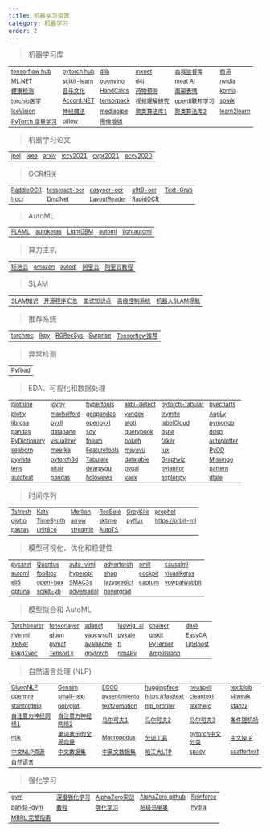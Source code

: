```yaml
---
title: 机器学习资源
category: 机器学习
order: 2
---
```


> 机器学习库
<table width="1033" style="font-size: 0.8em;">
	<tbody>
		<tr>
			<td>
				<a href="https://hub.tensorflow.google.cn" target="_blank">tensorflow hub</a>
			</td>
			<td>
				<a href="https://pytorch.org/hub/" target="_blank">pytorch hub</a>
			</td>
			<td>
				<a href="http://dlib.net/" target="_blank">dlib</a>
			</td>
			<td>
				<a href="https://github.com/apache/incubator-mxnet" target="_blank">mxnet</a>
			</td>
			<td>
				<a href="https://github.com/facebookresearch/vissl" target="_blank">自我监督库</a>
			</td>
			<td>
				<a href="https://mmdetection.readthedocs.io/en/latest/" target="_blank">商汤</a>
			</td>
		</tr>
		<tr>
			<td>
				<a href="https://docs.microsoft.com/zh-cn/dotnet/machine-learning/" target="_blank">ML.NET</a>
			</td>
			<td>
				<a href="https://scikit-learn.org/stable/index.html" target="_blank">scikit-learn</a>
			</td>
			<td>
				<a href="https://docs.openvino.ai/latest/index.html" target="_blank">openvino</a>
			</td>
			<td>
				<a href="https://github.com/eclipse/deeplearning4j" target="_blank">d4j</a>
			</td>
			<td>
				<a href="https://ai.facebook.com/" target="_blank">meat AI</a>
			</td>
			<td>
				<a href="https://www.nvidia.cn/learn/" target="_blank">nvidia</a>
			</td>
		</tr>
		<tr>
			<td>
				<a href="https://pyhealth.readthedocs.io/en/latest/?badge=latest" target="_blank">健康检测</a>
			</td>
			<td>
				<a href="https://music-and-culture-technology-lab.github.io/omnizart-doc/" target="_blank">音乐文化</a>
			</td>
			<td>
				<a href="https://github.com/connorferster/handcalcs" target="_blank">HandCalcs</a>
			</td>
			<td>
				<a href="https://torchdrug.ai/" target="_blank">药物预测</a>
			</td>
			<td>
				<a href="https://py-feat.org/pages/intro.html" target="_blank">面部表情</a>
			</td>
			<td>
				<a href="https://kornia.github.io/" target="_blank">kornia</a>
			</td>
		</tr>
		<tr>
			<td>
				<a href="https://torchio.readthedocs.io/" target="_blank">torchio医学</a>
			</td>
			<td>
				<a href="http://accord-framework.net/samples.html" target="_blank">Accord.NET</a>
			</td>
			<td>
				<a href="https://github.com/tensorpack/tensorpack" target="_blank">tensorpack</a>
			</td>
			<td>
				<a href="https://pytorchvideo.org/" target="_blank">视频理解研究</a>
			</td>
			<td>
				<a href="https://openfl.readthedocs.io/en/latest/install.html" target="_blank">openfl联邦学习</a>
			</td>
			<td>
				<a href="https://spark.apache.org/" target="_blank">spark</a>
			</td>
		</tr>
		<tr>
			<td>
				<a href="https://airctic.com/0.12.0/" target="_blank">IceVision</a>
			</td>
			<td>
				<a href="https://neuralmagic.com/" target="_blank">神经魔法</a>
			</td>
			<td>
				<a href="https://mediapipe.dev/" target="_blank">mediapipe</a>
			</td>
			<td>
				<a href="https://classix.readthedocs.io/en/latest/?badge=lates" target="_blank">聚类算法库1</a>
			</td>
			<td>
				<a href="https://pyclustering.github.io/docs/0.8.2/html/index.html" target="_blank">聚类算法库2</a>
			</td>
			<td>
				<a href="http://learn2learn.net/" target="_blank">learn2learn</a>
			</td>
		</tr>
		<tr>
			<td>
				<a href="https://kevinmusgrave.github.io/pytorch-metric-learning/" target="_blank">PyTorch 度量学习</a>
			</td>
			<td>
				<a href="https://python-pillow.org/" target="_blank">pillow</a>
			</td>
			<td>
				<a href="https://albumentations.ai/" target="_blank">图像增强</a>
			</td>
		</tr>
	</tbody>
</table>


> 机器学习论文
<table width="1033" style="font-size: 0.8em;">
	<tbody>
		<tr>
			<td>
				<a href="https://www.ipol.im/" target="_blank">ipol</a>
			</td>
			<td>
				<a href="https://ieeexplore.ieee.org/document/8404075" target="_blank">ieee</a>
			</td>
			<td>
				<a href="https://arxiv.org/" target="_blank">arxiv</a>
			</td>
			<td>
				<a href="https://iccv2021.thecvf.com/" target="_blank">iccv2021</a>
			</td>
			<td>
				<a href="https://cvpr2021.thecvf.com/" target="_blank">cvpr2021</a>
			</td>
			<td>
				<a href="https://eccv2020.eu/" target="_blank">eccv2020</a>
			</td>
		</tr>
	</tbody>
</table>

> OCR相关
<table width="1033" style="font-size: 0.8em;">
	<tbody>
		<tr>
			<td>
				<a href="https://github.com/PaddlePaddle/PaddleOCR" target="_blank">PaddleOCR</a>
			</td>
			<td>
				<a href="https://tesseract-ocr.github.io/tessdoc/" target="_blank">tesseract-ocr</a>
			</td>
			<td>
				<a href="https://www.jaided.ai/easyocr/" target="_blank">easyocr-ocr</a>
			</td>
			<td>
				<a href="https://github.com/A9T9/Free-OCR-Software" target="_blank">a9t9-ocr</a>
			</td>
			<td>
				<a href="https://github.com/TheJoeFin/Text-Grab" target="_blank">Text-Grab</a>
			</td>
		</tr>
		<tr>
			<td>
				<a href="https://arxiv.org/pdf/2109.10282.pdf" target="_blank">trocr</a>
			</td>
			<td>
				<a href="https://arxiv.org/pdf/1703.01425.pdf" target="_blank">DmpNet</a>
			</td>
			<td>
				<a href="https://arxiv.org/pdf/2108.11591.pdf" target="_blank">LayoutReader</a>
			</td>
			<td>
				<a href="https://github.com/RapidAI/RapidOCR" target="_blank">RapidOCR</a>
			</td>
		</tr>
	</tbody>
</table>

> AutoML
<table width="1033" style="font-size: 0.8em;">
	<tbody>
		<tr>
			<td>
				<a href="https://github.com/microsoft/FLAML" target="_blank">FLAML</a>
			</td>
			<td>
				<a href="https://autokeras.com/" target="_blank">autokeras</a>
			</td>
			<td>
				<a href="https://lightgbm.readthedocs.io/en/latest/index.html" target="_blank">LightGBM</a>
			</td>
			<td>
				<a href="https://www.automl.org/automl/" target="_blank">automl</a>
			</td>
			<td>
				<a href="https://lightautoml.readthedocs.io/en/latest/"	target="_blank">lightautoml</a>
			</td>
		</tr>
	</tbody>
</table>


> 算力主机
<table width="1033" style="font-size: 0.8em;">
	<tbody>
		<tr>
			<td>
				<a href="https://www.matpool.com/host-market" target="_blank">矩池云</a>
			</td>
			<td>
				<a href="https://aws.amazon.com/cn/sagemaker/studio/" target="_blank">amazon</a>
			</td>
			<td>
				<a href="https://www.autodl.com/home" target="_blank">autodl</a>
			</td>
			<td>
				<a href="https://tianchi.aliyun.com/competition/entrance/531863/tab/253" target="_blank">阿里云</a>
			</td>
			<td>
				<a href="https://dockerpractice.readthedocs.io/zh/latest/dockerai/" target="_blank">阿里云教程</a>
			</td>
		</tr>
	</tbody>
</table>

> SLAM
<table width="1033" style="font-size: 0.8em;">
	<tbody>
		<tr>
			<td>
				<a href="https://github.com/liulinbo/slam" target="_blank">SLAM知识</a>
			</td>
			<td>
				<a href="https://zhuanlan.zhihu.com/p/386447177" target="_blank">开源程序汇总</a>
			</td>
			<td>
				<a href="https://blog.csdn.net/try_again_later/article/details/104975633?spm=1001.2014.3001.5502" target="_blank">面试知识点</a>
			</td>
			<td>
				<a href="https://mec560sbu.github.io/" target="_balnk">高级控制系统</a>
			</td>
			<td>
				<a href="https://cread.jd.com/read/startRead.action?bookId=30760563&readType=1" target="_balnk">机器人SLAM导航</a>
			</td>
		</tr>
	</tbody>
</table>

> 推荐系统
<table width="1033" style="font-size: 0.8em;">
	<tbody>
		<tr>
			<td>
				<a href="https://pytorch.org/torchrec/" target="_blank" >torchrec</a>
			</td>
			<td>
				<a href="https://lkpy.readthedocs.io/en/stable/" target="_blank">lkpy</a>
			</td>
			<td>
				<a href="https://github.com/salesforce/RGRecSys" target="_blank">RGRecSys</a>
			</td>
			<td>
				<a href="https://surprise.readthedocs.io/en/stable/getting_started.html" target="_blank">Surprise</a>
			</td>
			<td>
				<a href="https://blog.tensorflow.org/2020/09/introducing-tensorflow-recommenders.html" target="_blank">Tensorflow推荐</a>
			</td>
		</tr>
	</tbody>
</table>


> 异常检测
<table width="1033" style="font-size: 0.8em;">
	<tbody>
		<tr>
			<td>
				<a href="https://github.com/Teknasyon-Teknoloji/pyfbad" target="_blank">Pyfbad</a>
			</td>
		</tr>
	</tbody>
</table>


> EDA、可视化和数据处理
<table width="1033" style="font-size: 0.8em;">
	<tbody>
		<tr>
			<td>
				<a href="https://plotnine.readthedocs.io/en/stable/" target="_blank" >plotnine</a>
			</td>
			<td>
				<a href="https://github.com/leotac/joypy" target="_blank">joypy</a>
			</td>
			<td>
				<a href="https://hypertools.readthedocs.io/en/latest/" target="_blank">hypertools</a>
			</td>
			<td>
				<a href="https://docs.seldon.io/projects/alibi-detect/en/latest/" target="_blank">alibi-detect</a>
			</td>
			<td >
				<a href="https://pytorch-tabular.readthedocs.io/en/latest/" target="_blank">pytorch-tabular</a>
			</td>
			<td>
				<a href="https://pyecharts.org/#/en-us/"  target="_blank">pyecharts</a>
			</td>
		</tr>
		<tr>
			<td>
				<a href="https://plotly.com/python/"  target="_blank">plotly</a>
			</td>
			<td>
				<a href="https://maxhalford.github.io/"  target="_blank">maxhalford</a>
			</td>
			<td>
				<a href="https://geopandas.org/en/stable/docs.html" target="_blank" >geopandas</a>
			</td>
			<td>
				<a href="https://yandex-research.github.io/rtdl/stable/index.html" target="_blank" >yandex</a>
			</td>
			<td>
				<a href="https://docs.trymito.io/" target="_blank"	>trymito</a>
			</td>
			<td>
				<a href="https://github.com/facebookresearch/AugLy" target="_blank" >AugLy</a>
			</td>
		</tr>
		<tr>
			<td>
				<a href="https://librosa.org/doc/latest/index.html" target="_blank" >librosa</a>
			</td>
			<td>
				<a href="https://www.pyxll.com/docs/videos/pyxll-jupyter.html" target="_blank" >pyxll</a>
			</td>
			<td>
				<a href="https://openpyxl.readthedocs.io/en/stable/index.html" target="_blank" >openpyxl</a>
			</td>
			<td>
				<a href="https://www.atoti.io/"  target="_blank">atoti</a>
			</td>
			<td>
				<a href="https://github.com/ch-sa/labelCloud" target="_blank" >labelCloud</a>
			</td>
			<td>
				<a href="https://pymongo.readthedocs.io/en/stable/index.html" target="_blank">pymongo</a>
			</td>
		</tr>
		<tr>
			<td>
				<a href="https://pandas.pydata.org/pandas-docs/version/1.1.5/user_guide/dsintro.html#dataframe"	 target="_blank" >pandas</a>
			</td>
			<td>
				<a href="https://docs.datapane.com/"  target="_blank">datapane</a>
			</td>
			<td>
				<a href="https://sdv.dev/SDV/index.html"  target="_blank">sdv</a>
			</td>
			<td>
				<a href="https://github.com/pinterest/querybook" target="_blank" >querybook</a>
			</td>
			<td>
				<a href="https://github.com/songtingstone/dsne" target="_blank" >dsne</a>
			</td>
			<td>
				<a href="https://github.com/magenta/ddsp"  target="_blank">ddsp</a>
			</td>
		</tr>
		<tr>
			<td>
				<a href="https://github.com/geekpradd/PyDictionary" target="_blank" >PyDictionary</a>
			</td>
			<td>
				<a href="https://github.com/MosaabMuhammed/visualizer" target="_blank" >visualizer</a>
			</td>
			<td>
				<a href="https://python-visualization.github.io/folium/" target="_blank" >folium</a>
			</td>
			<td>
				<a href="https://bokeh.org/"  target="_blank">bokeh</a>
			</td>
			<td>
				<a href="https://www.npmjs.com/package/faker" target="_blank" >faker</a>
			</td>
			<td>
				<a href="https://github.com/ersaurabhverma/autoplotter" target="_blank" >autoplotter</a>
			</td>
		</tr>
		<tr>
			<td>
				<a href="https://seaborn.pydata.org/"  target="_blank">seaborn</a>
			</td>
			<td>
				<a href="https://meerkat.readthedocs.io/en/latest/index.html" target="_blank" >meerka</a>
			</td>
			<td>
				<a href="https://www.featuretools.com/"  target="_blank">Featuretools</a>
			</td>
			<td>
				<a href="http://docs.enthought.com/mayavi/mayavi/" target="_blank" >mayavi/</a>
			</td>
			<td>
				<a href="https://lux-api.readthedocs.io/en/latest/?badge=latest" target="_blank" >lux</a>
			</td>
			<td>
				<a href="https://pyod.readthedocs.io/en/latest/" target="_blank" >PyOD</a>
			</td>
		</tr>
		<tr>
			<td>
				<a href="https://docs.pyvista.org/index.html" target="_blank" >pyvista</a>
			</td>
			<td>
				<a href="https://pytorch3d.readthedocs.io/en/latest/" target="_blank" >pytorch3d</a>
			</td>
			<td>
				<a href="https://github.com/astanin/python-tabulate" target="_blank" >Tabulate</a>
			</td>
			<td>
				<a href="https://datatable.readthedocs.io/en/latest/?badge=latest" target="_blank" >datatable</a>
			</td>
			<td>
				<a href="https://graphviz.org/"  target="_blank">Graphviz</a>
			</td>
			<td>
				<a href="https://github.com/ResidentMario/missingno" target="_blank" >Missingo</a>
			</td>
		</tr>
		<tr>
			<td>
				<a href="https://lens.readthedocs.io/en/latest/" target="_blank" >lens</a>
			</td>
			<td>
				<a href="https://altair-viz.github.io/"  target="_blank">altair</a>
			</td>
			<td>
				<a href="https://dearpygui.readthedocs.io/en/latest/?badge=latest" target="_blank" >dearpygui</a>
			</td>
			<td>
				<a href="https://www.pygal.org/en/stable/"  target="_blank">pygal</a>
			</td>
			<td>
				<a href="https://github.com/pyjanitor-devs/pyjanitor" target="_blank" >pyjanitor</a>
			</td>
			<td>
				<a href="https://github.com/clips/pattern"  target="_blank">pattern</a>
			</td>
		</tr>
		<tr>
			<td>
				<a href="https://github.com/cod3licious/autofeat" target="_blank">autofeat</a>
			</td>
			<td>
				<a href="https://pandas-visual-analysis.readthedocs.io/en/latest/?badge=latest" target="_blank" >pandas</a>
			</td>
			<td>
				<a href="https://www.holoviews.org/"  target="_blank">holoviews</a>
			</td>
			<td>
				<a href="https://vaex.io/docs/installing.html" target="_blank" >vaex</a>
			</td>
			<td>
				<a href="https://github.com/exploripy/exploripy" target="_blank" >exploripy</a>
			</td>
			<td>
				<a href="https://github.com/man-group/dtale" target="_blank" >dtale</a>
			</td>
		</tr>
	</tbody>
</table>

> 时间序列
<table width="1033" style="font-size: 0.8em;">
	<tbody>
		<tr>
			<td>
				<a href="https://tsfresh.readthedocs.io/en/latest/?badge=latest" target="_blank">Tsfresh</a>
			</td>
			<td>
				<a href="https://facebookresearch.github.io/Kats/" target="_blank">Kats</a>
			</td>
			<td>
				<a href="https://github.com/salesforce/Merlion#documentation" target="_blank">Merlion
				</a>
			</td>
			<td>
				<a href="https://recbole.io/" target="_blank">RecBole</a>
			</td>
			<td>
				<a href="https://linkedin.github.io/greykite/get_started" target="_blank">GreyKite</a>
			</td>
			<td>
				<a href="https://facebook.github.io/prophet/" target="_blank">prophet</a>
			</td>
		</tr>
		<tr>
			<td>
				<a href="https://docs-time.giotto.ai/" target="_blank">giotto</a>
			</td>
			<td>
				<a href="https://github.com/TimeSynth/TimeSynth" target="_blank">TimeSynth</a>
			</td>
			<td>
				<a href="https://arrow.readthedocs.io/en/latest/" target="_blank">arrow</a>
			</td>
			<td>
				<a href="https://www.sktime.org/en/stable/" target="_blank">sktime</a>
			</td>
			<td>
				<a href="https://pyflux.readthedocs.io/en/latest/" target="_blank">pyflux</a>
			</td>
			<td>
				<a href="https://orbit-ml.readthedocs.io/en/stable/" target="_blank">https://orbit-ml</a>
			</td>
		</tr>
		<tr>
			<td>
				<a href="https://pastas.readthedocs.io/en/latest/" target="_blank">pastas</a>
			</td>
			<td>
				<a href="https://unit8co.github.io/darts/" target="_blank">unit8co</a>
			</td>
			<td>
				<a href="https://streamlit.io/" target="_blank">streamlit</a>
			</td>
			<td>
				<a href="https://github.com/winedarksea/AutoTS"	target="_blank">AutoTS</a>
			</td>
		</tr>
	</tbody>
</table>


> 模型可视化、优化和稳健性
<table width="1033" style="font-size: 0.8em;">
	<tbody>
		<tr>
			<td>
				<a href="https://pycaret.org/" target="_blank">pycaret</a>
			</td>
			<td>
				<a href="https://github.com/understandable-machine-intelligence-lab/Quantus" target="_blank" >Quantus</a>
			</td>
			<td>
				<a href="https://readthedocs.org/projects/auto-viml/" target="_blank" >auto-viml</a>
			</td>
			<td>
				<a href="https://advertorch.readthedocs.io/en/latest/" target="_blank">advertorch</a>
			</td>
			<td>
				<a href="https://omlt.readthedocs.io/en/latest/index.html" target="_blank">omlt</a>
			</td>
			<td>
				<a href="https://causalml.readthedocs.io/en/latest/about.html" target="_blank">causalml</a>
			</td>
		</tr>
		<tr>
			<td>
				<a href="https://automl.github.io/HpBandSter/build/html/index.html" target="_blank" >automl</a>
			</td>
			<td>
				<a href="https://foolbox.jonasrauber.de/" target="_blank">foolbox</a>
			</td>
			<td>
				<a href="http://hyperopt.github.io/hyperopt/" target="_blank" >hyperopt</a>
			</td>
			<td>
				<a href="https://shap.readthedocs.io/en/latest/?badge=latest" target="_blank">shap</a>
			</td>
			<td>
				<a href="https://cockpit.readthedocs.io/en/latest/index.html" target="_blank" >cockpit</a>
			</td>
			<td>
				<a href="https://github.com/paulgavrikov/visualkeras" target="_blank" >visualkeras</a>
			</td>
		</tr>
		<tr>
			<td>
				<a href="https://eli5.readthedocs.io/en/latest/overview.html" target="_blank" >eli5</a>
			</td>
			<td>
				<a href="https://open-box.readthedocs.io/en/latest/overview/overview.html" target="_blank">open-box</a>
			</td>
			<td>
				<a href="https://automl.github.io/SMAC3/master/" target="_blank">SMAC3s</a>
			</td>
			<td>
				<a href="https://lazypredict.readthedocs.io/en/latest/?badge=latest" target="_blank">lazypredict</a>
			</td>
			<td>
				<a href="https://captum.ai/" target="_blank">captum</a>
			</td>
			<td>
				<a href="https://vowpalwabbit.org/" target="_blank">vowpalwabbit</a>
			</td>
		</tr>
		<tr>
			<td>
				<a href="https://optuna.org/"  target="_blank">optuna</a>
			</td>
			<td>
				<a href="https://www.scikit-yb.org/en/latest/" target="_blank">scikit-yb</a>
			</td>
			<td>
				<a href="https://adversarial-robustness-toolbox.readthedocs.io/en/latest/?badge=latest" target="_blank">adversarial</a>
			</td>
			<td>
				<a href="https://facebookresearch.github.io/nevergrad/" target="_blank" >nevergrad</a>
			</td>
		</tr>
	</tbody>
</table>

> 模型拟合和 AutoML
<table width="1033" style="font-size: 0.8em;">
	<tbody>
		<tr>
			<td>
				<a href="http://www.pytorchbearer.org/"  target="_blank">Torchbearer</a>
			</td>
			<td>
				<a href="https://tensorlayer.readthedocs.io/en/latest/" target="_blank" >tensorlayer</a>
			</td>
			<td>
				<a href="https://adanet.readthedocs.io/en/v0.9.0/" target="_blank" >adanet</a>
			</td>
			<td>
				<a href="https://ludwig-ai.github.io/ludwig-docs/0.4/" target="_blank" >ludwig-ai</a>
			</td>
			<td>
				<a href="https://chainer.org/"  target="_blank">chainer</a>
			</td>
			<td>
				<a href="https://docs.dask.org/en/stable/" target="_blank">dask</a>
			</td>
		</tr>
		<tr>
			<td>
				<a href="https://riverml.xyz/latest/"  target="_blank">riverml</a>
			</td>
			<td>
				<a href="https://auto.gluon.ai/stable/index.html" target="_blank" >gluon</a>
			</td>
			<td>
				<a href="http://www.yapcwsoft.com/dd/padeldescriptor/" target="_blank">yapcwsoft</a>
			</td>
			<td>
				<a href="https://pykale.readthedocs.io/en/latest/introduction.html" target="_blank" >pykale</a>
			</td>
			<td>
				<a href="https://qiskit.org/documentation/tutorials/circuits/1_getting_started_with_qiskit.html" target="_blank" >qiskit</a>
			</td>
			<td>
				<a href="https://github.com/danielwilczak101/EasyGA" target="_blank" >EasyGA</a>
			</td>
		</tr>
		<tr>
			<td>
				<a href="https://github.com/tusharsarkar3/XBNet" target="_blank">XBNet</a>
			</td>
			<td>
				<a href="https://hongwenzhang.github.io/pymaf/" target="_blank" >pymaf</a>
			</td>
			<td>
				<a href="https://avalanche.continualai.org/" target="_blank" >avalanche</a>
			</td>
			<td>
				<a href="https://fl.readthedocs.io/en/latest/" target="_blank" >fl</a>
			</td>
			<td>
				<a href="https://pyterrier.readthedocs.io/en/latest/" target="_blank" >PyTerrier</a>
			</td>
			<td>
				<a href="https://github.com/fabsig/GPBoost" target="_blank" >GpBoost</a>
			</td>
		</tr>
		<tr>
			<td>
				<a href="https://pykg2vec.readthedocs.io/en/latest/?badge=latest" target="_blank" >Pykg2vec</a>
			</td>
			<td>
				<a href="http://tensorly.org/stable/index.html" target="_blank" >TensorLy</a>
			</td>
			<td>
				<a href="https://gpytorch.ai/"  target="_blank">gpytorch</a>
			</td>
			<td>
				<a href="https://pm4py.fit.fraunhofer.de/"  target="_blank">pm4Py</a>
			</td>
			<td>
				<a href="https://docs.ampligraph.org/en/1.4.0/?badge=latest" target="_blank" >AmpliGraph</a>
			</td>
		</tr>
	</tbody>
</table>

> 自然语言处理 (NLP)
<table width="1033" style="font-size: 0.8em;">
	<tbody>
		<tr>
			<td>
				<a href="https://nlp.gluon.ai/index.html"  target="_blank">GluonNLP</a>
			</td>
			<td>
				<a href="https://radimrehurek.com/gensim/index.htm" target="_blank" >Gensim</a>
			</td>
			<td>
				<a href="https://ecco.readthedocs.io/en/main/" target="_blank" >ECCO</a>
			</td>
			<td>
				<a href="https://huggingface.co/docs/transformers/model_doc/perceiver" target="_blank" >huggingface</a>
			</td>
			<td>
				<a href="https://github.com/neuspell/neuspell#Installation" target="_blank" >neuspell</a>
			</td>
			<td>
				<a href="https://textblob.readthedocs.io/en/dev/quickstart.html" target="_blank">textblob</a>
			</td>
		</tr>
		<tr>
			<td>
				<a href="https://opennre-docs.readthedocs.io/en/latest/get_started/introduction.html" target="_blank" >opennre</a>
			</td>
			<td>
				<a href="https://small-text.readthedocs.io/en/latest/" target="_blank" >small-text</a>
			</td>
			<td>
				<a href="https://github.com/pysentimiento/pysentimiento" target="_blank" >pysentimiento</a>
			</td>
			<td>
				<a href="https://fasttext.cc/docs/en/supervised-tutorial.html" target="_blank" >https://fasttext</a>
			</td>
			<td>
				<a href="https://github.com/prasanthg3/cleantext" target="_blank" >cleantext</a>
			</td>
			<td>
				<a href="https://github.com/NorskRegnesentral/skweak/tree/a842b88fa18dc0690d7bf26202d40a67bb8d3725" target="_blank" >skweak</a>
			</td>
		</tr>
		<tr>
			<td>
				<a href="https://stanfordnlp.github.io/stanfordnlp/" target="_blank" >stanfordnlp</a>
			</td>
			<td>
				<a href="http://polyglot.readthedocs.org/"  target="_blank">polyglot</a>
			</td>
			<td>
				<a href="https://github.com/aman2656/text2emotion-library" target="_blank" >text2emotion</a>
			</td>
			<td>
				<a href="https://github.com/neomatrix369/nlp_profiler" target="_blank" >nlp_profiler</a>
			</td>
			<td>
				<a href="https://github.com/jbesomi/texthero" target="_blank" >texthero</a>
			</td>
			<td>
				<a href="https://stanfordnlp.github.io/stanza/" target="_blank" >stanza</a>
			</td>
		</tr>
		<tr>
			<td>
				<a href="https://arxiv.org/abs/2205.05625(已下载)" target="_blank">自注意力神经网络1</a>
			</td>
			<td>
				<a href="https://analyticsindiamag.com/nlp-gets-a-quantum-boost/" target="_blank">自注意力神经网络2</a>
			</td>
			<td>
				<a href="https://setosa.io/blog/2014/07/26/markov-chains/index.html" target="_blank">马尔可夫1</a>
			</td>
			<td>
				<a href="https://github.com/wiseodd/MCMC" target="_blank">马尔可夫2</a>
			</td>
			<td>
				<a href="https://analyticsindiamag.com/all-you-need-to-know-about-markov-chain-monte-carlo/" target="_blank">马尔可夫3</a>
			</td>
			<td>
				<a href="http://www.inference.org.uk/hmw26/crf/" target="_blank">条件随机场</a>
			</td>
		</tr>
		<tr>
			<td>
				<a href="https://www.nltk.org/" target="_blank">ntlk</a>
			</td>
			<td>
				<a href="https://nlp.stanford.edu/projects/glove/" target="_blank">单词表示的全局向量</a>
			</td>
			<td>
				<a href="https://github.com/yongzhuo/Macropodus" target="_blank">Macropodus</a>
			</td>
			<td>
				<a href="https://github.com/liuhuanyong/WordSegment" target="_blank">分词工具</a>
			</td>
			<td>
				<a href="https://www.cnblogs.com/zhangxianrong/p/14708643.html" target="_blank">pytorch中文分类</a>
			</td>
			<td>
				<a href="https://github.com/crownpku/Awesome-Chinese-NLP" target="_blank">中文NLP</a>
			</td>
		</tr>
		<tr>
			<td>
				<a href="https://blog.csdn.net/longyanchen/article/details/105729237" target="_blank">中文NLP资源</a>
			</td>
			<td>
				<a href="https://cloud.tencent.com/developer/article/1594459" target="_blank">中文数据集</a>
			</td>
			<td>
				<a href="https://github.com/CLUEbenchmark/CLUEDatasetSearch" target="_blank">中英文数据集</a>
			</td>
			<td>
				<a href="https://github.com/HIT-SCIR/ltp" target="_blank">哈工大LTP</a>
			</td>
			<td>
				<a href="https://spacy.io/"  target="_blank">spacy</a>
			</td>
			<td>
				<a href="https://github.com/JasonKessler/scattertext" target="_blank" >scattertext</a>
			</td>
		</tr>
		<tr>
			<td>
				<a href="https://ruder.io/" target="_balnk">自然语言</a>
			</td>
		</tr>
	</tbody>
</table>

> 强化学习
<table width="1033" style="font-size: 0.8em;">
	<tbody>
		<tr>
			<td>
				<a href="http://gym.openai.com/" target="_blank">gym</a>
			</td>
			<td>
				<a href="https://torres.ai/deep-reinforcement-learning-explained-series/" target="_blank">深度强化学习</a>
			</td>
			<td>
				<a href="https://zhuanlan.zhihu.com/p/32089487" target="_blank">AlphaZero实战</a>
			</td>
			<td>
				<a href="https://github.com/junxiaosong/AlphaZero_Gomoku" target="_blank">AlphaZero github</a>
			</td>
			<td>
				<a href="https://github.com/qqiang00/Reinforce" target="_blank">Reinforce</a>
			</td>
		</tr>
		<tr>
			<td>
				<a href="https://panda-gym.readthedocs.io/en/latest/" target="_blank">panda-gym</a>
			</td>
			<td>
				<a href="https://analyticsindiamag.com/exploring-panda-gym-a-multi-goal-reinforcement-learning-environment/" target="_blank">教程</a>
			</td>
			<td>
				<a href="https://weread.qq.com/web/reader/52832ba071fcfda85281b40k70e32fb021170efdf2eca12" target="_blank">强化学习</a>
			</td>
			<td>
				<a href="https://zhuanlan.zhihu.com/p/53907806" target="_blank">超级马里奥</a>
			</td>
			<td>
				<a href="https://hydra.cc/" target="_blank">hydra</a>
			</td>
		</tr>
		<tr>
			<td>
				<a href="https://analyticsindiamag.com/complete-guide-to-mbrl-python-tool-for-model-based-reinforcement-learning/" target="_blank">MBRL 完整指南</a>
			</td>
		</tr>
	</tbody>
</table>